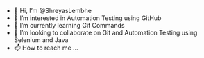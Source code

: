 - 👋 Hi, I’m @ShreyasLembhe
- 👀 I’m interested in Automation Testing using GitHub
- 🌱 I’m currently learning Git Commands
- 💞️ I’m looking to collaborate on Git and Automation Testing using Selenium and Java
- 📫 How to reach me ...

<!---
ShreyasLembhe/ShreyasLembhe is a ✨ special ✨ repository because its `README.md` (this file) appears on your GitHub profile.
You can click the Preview link to take a look at your changes.
--->
